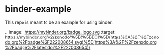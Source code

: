 # binder-example
This repo is meant to be an example for using binder.

.. image:: https://mybinder.org/badge_logo.svg
 :target: https://mybinder.org/v2/zenodo/%5B!%5BDOI%5D(https%3A%2F%2Fzenodo.org%2Fbadge%2F222008654.svg)%5D(https%3A%2F%2Fzenodo.org%2Fbadge%2Flatestdoi%2F222008654)/
